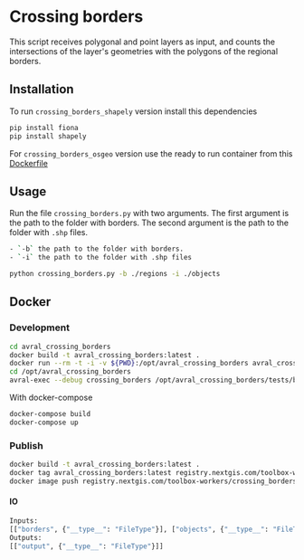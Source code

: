 # Crossing borders

This script receives polygonal and point layers as input,
and counts the intersections of the layer's geometries with
the polygons of the regional borders.

## Installation

To run `crossing_borders_shapely` version install this dependencies

```bash
pip install fiona
pip install shapely
```

For `crossing_borders_osgeo` version use the ready to run container from this 
[Dockerfile](https://github.com/GroveBow/Crossing_borders/blob/master/Dockerfile)

## Usage

Run the file `crossing_borders.py` with two arguments.
The first argument is the path to the folder with borders.
The second argument is the path to the folder with `.shp` files.

```bash
- `-b` the path to the folder with borders.
- `-i` the path to the folder with .shp files
```

```bash
python crossing_borders.py -b ./regions -i ./objects
```

## Docker

### Development

```bash
cd avral_crossing_borders
docker build -t avral_crossing_borders:latest .
docker run --rm -t -i -v ${PWD}:/opt/avral_crossing_borders avral_crossing_borders:latest /bin/bash
cd /opt/avral_crossing_borders
avral-exec --debug crossing_borders /opt/avral_crossing_borders/tests/borders.zip /opt/avral_crossing_borders/tests/objects.zip 
```

With docker-compose

```bash
docker-compose build
docker-compose up
```

### Publish

```bash
docker build -t avral_crossing_borders:latest .
docker tag avral_crossing_borders:latest registry.nextgis.com/toolbox-workers/crossing_borders:prod
docker image push registry.nextgis.com/toolbox-workers/crossing_borders:prod
```

#### IO

```bash
Inputs:
[["borders", {"__type__": "FileType"}], ["objects", {"__type__": "FileType"}]]
Outputs:
[["output", {"__type__": "FileType"}]]
```
